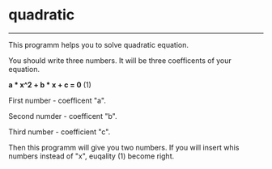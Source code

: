 # quadratic
---
This programm helps you to solve quadratic equation.

You should write three numbers. It will be three coefficents of your equation.

**a * x^2 + b * x + c = 0** (1)

First number - coefficent "a".

Second numder - coefficent "b".

Third number - coefficient "c".

Then this programm will give you two numbers. If you will insert whis numbers instead of "x", euqality (1) become right.
